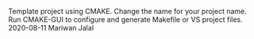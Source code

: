 Template project using CMAKE. 
Change the name for your project name. 
Run CMAKE-GUI to configure and generate Makefile or VS project files.
2020-08-11 Mariwan Jalal